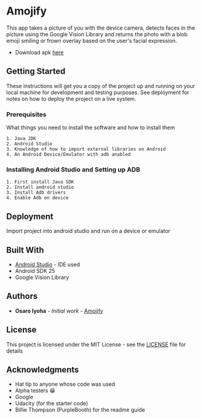 # Amojify
This app takes a picture of you with the device camera, detects faces in the picture using the Google Vision Library and returns the photo with a blob emoji smiling or frown overlay based on the user's facial expression. 

* Download apk [here](https://goo.gl/YGJ3xu)


## Getting Started

These instructions will get you a copy of the project up and running on your local machine for development and testing purposes. See deployment for notes on how to deploy the project on a live system.

### Prerequisites

What things you need to install the software and how to install them

```
1. Java JDK
2. Android Studio
3. Knowledge of how to import external libraries on Android
4. An Android Device/Emulator with adb anabled
```

### Installing Android Studio and Setting up ADB

```
1. First install Java SDK
2. Install android studio  
3. Install Adb drivers
4. Enable Adb on device
```

## Deployment
Import project into android studio and run on a device or emulator

## Built With

* [Android Studio](https://developer.android.com/studio/) - IDE used
* Android SDK 25
* Google Vision Library



## Authors

* **Osaro Iyoha** - *Initial work* - [Amojify](https://github.com/Master-Osaro/Amojify)


## License

This project is licensed under the MIT License - see the [LICENSE](LICENSE) file for details

## Acknowledgments

* Hat tip to anyone whose code was used
* Alpha testers 😁
* Google
* Udacity (for the starter code)
* Billie Thompson (PurpleBooth) for the readme guide
